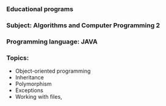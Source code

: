 ### Educational programs
### Subject: Algorithms and Computer Programming 2
### Programming language: JAVA
### Topics: 
* Object-oriented programming
* Inheritance
* Polymorphism
* Exceptions
* Working with files,
